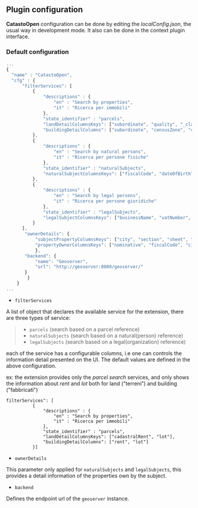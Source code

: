 ## Plugin configuration

**CatastoOpen** configuration can be done by editing the *localConfig.json*, the usual way in development mode. It also can be done in the context plugin interface.

### Default configuration

```js
...
{
  "name" : "CatastoOpen",
  "cfg" : {
      "filterServices": [
          {
              "descriptions" : {
                  "en" : "Search by properties",
                  "it" : "Ricerca per immobili"
              },
              "state_identifier" : "parcels",
              "landDetailColumnsKeys": ["subordinate", "quality", "_class", "hectares", "are", "centiare", "lot", "cadastralRent", "agriculturalRent"],
              "buildingDetailColumns": ["subordinate", "censusZone", "category", "_class", "consistency", "rent", "lot"]
          },
          {
              "descriptions" : {
                  "en" : "Search by natural persons",
                  "it" : "Ricerca per persone fisiche"
              },
              "state_identifier" : "naturalSubjects",
              "naturalSubjectColumnsKeys": ["fiscalCode", "dateOfBirth", "cityOfBirth"]
          },
          {
              "descriptions" : {
                  "en" : "Search by legal persons",
                  "it" : "Ricerca per persone giuridiche"
              },
              "state_identifier" : "legalSubjects",
              "legalSubjectColumnsKeys": ["businessName", "vatNumber", "branch"]
          }
      ],
       "ownerDetails": {
           "subjectPropertyColumnsKeys": ["city", "section", "sheet", "number", "subordinate", "right", "part", "classification", "_class", "consistency", "income", "lot"],
           "propertyOwnerColumnsKeys": ["nominative", "fiscalCode", "city", "right", "part"]
           },
       "backend": {
           "name": "Geoserver",
           "url": "http://geoserver:8080/geoserver/"
       }
        }
    }
...
```

- `filterServices`

A list of object that declares the available service for the extension, there are three types of service:

>   - `parcels` (search based on a parcel reference)
>   - `naturalSubjects` (search based on a natural(person) reference)
>   - `legalSubjects` (search based on a legal(organization) reference)

each of the service has a configurable columns, i.e one can controls the information detail presented on the UI. The default values are defined in the above configuration.

ex: the extension provides only the *parcel search* services, and only shows the information about *rent* and *lot* both for land ("terreni") and building ("fabbricati")
```
filterServices": [
          {
              "descriptions" : {
                  "en" : "Search by properties",
                  "it" : "Ricerca per immobili"
              },
              "state_identifier" : "parcels",
              "landDetailColumnsKeys": ["cadastralRent", "lot"],
              "buildingDetailColumns": ["rent", "lot"]
          }]
```

- `ownerDetails`

This parameter only applied for `naturalSubjects` and `legalSubjects`, this provides a detail information of the properties own by the subject.

- `backend`

Defines the endpoint url of the `geoserver` instance.
